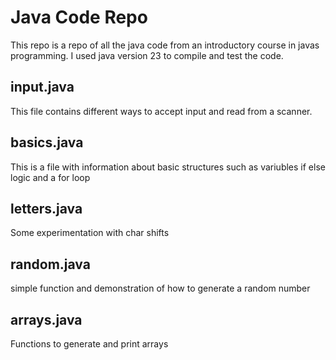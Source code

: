 # Java Code Repo
This repo is a repo of all the java code from an introductory course in javas programming. I used java version 23 to compile and test the code.

## input.java
This file contains different ways to accept input and read from a scanner.

## basics.java
This is a file with information about basic structures such as variubles if else logic and a for loop

## letters.java
Some experimentation with char shifts 

## random.java
simple function and demonstration of how to generate a random number

## arrays.java
Functions to generate and print arrays